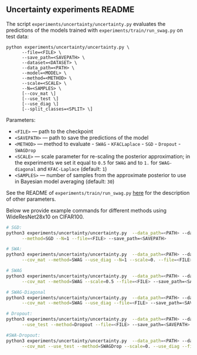 ## Uncertainty experiments README

The script `experiments/uncertainty/uncertainty.py` evaluates the predictions of the models trained with `experiments/train/run_swag.py` on test data:
```
python experiments/uncertainty/uncertainty.py \
      --file=<FILE> \
      --save_path=<SAVEPATH> \
      --dataset=<DATASET> \
      --data_path=<PATH> \
      --model=<MODEL> \
      --method=<METHOD> \
      --scale=<SCALE> \
      --N=<SAMPLES> \
      [--cov_mat \]
      [--use_test \]
      [--use_diag \]
      [--split_classes=<SPLIT> \]
```
Parameters:
* ```<FILE>``` &mdash; path to the checkpoint
* ```<SAVEPATH>``` &mdash; path to save the predictions of the model
* ```<METHOD>``` &mdash; method to evaluate 
      - `SWAG`
      - `KFACLaplace`
      - `SGD`
      - `Dropout`
      - `SWAGDrop`
* ```<SCALE>``` &mdash; scale parameter for re-scaling the posterior approximation; in the experiments we set it equal to `0.5` for `SWAG` and to `1.` for `SWAG-diagonal` and `KFAC-Laplace` (default: `1`)
* ```<SAMPLES>``` &mdash; number of samples from the approximate posterior to use in Bayesian model averaging (default: `30`)

See the README of `experiments/train/run_swag.py` [here](https://github.com/wjmaddox/swa_gaussian/blob/master/experiments/train/README.md) for the description of other parameters.

Below we provide example commands for different methods using WideResNet28x10 on CIFAR100.

```bash
# SGD:
python3 experiments/uncertainty/uncertainty.py  --data_path=<PATH> --dataset=CIFAR100 --model=WideResNet28x10 --use_test \
      --method=SGD --N=1 --file=<FILE> --save_path=<SAVEPATH>

# SWA:
python3 experiments/uncertainty/uncertainty.py  --data_path=<PATH> --dataset=CIFAR100 --model=WideResNet28x10 --use_test \
      --cov_mat --method=SWAG --use_diag --N=1 --scale=0. --file=<FILE> --save_path=<SAVEPATH>

# SWAG
python3 experiments/uncertainty/uncertainty.py  --data_path=<PATH> --dataset=CIFAR100 --model=WideResNet28x10 --use_test \
      --cov_mat --method=SWAG --scale=0.5 --file=<FILE> --save_path=<SAVEPATH>

# SWAG-Diagonal
python3 experiments/uncertainty/uncertainty.py  --data_path=<PATH> --dataset=CIFAR100 --model=WideResNet28x10 --use_test \
      --cov_mat --method=SWAG --use_diag --file=<FILE> --save_path=<SAVEPATH>

# Dropout:
python3 experiments/uncertainty/uncertainty.py  --data_path=<PATH> --dataset=CIFAR100 --model=WideResNet28x10Drop \
      --use_test --method=Dropout --file=<FILE> --save_path=<SAVEPATH>

#SWA-Dropout:
python3 experiments/uncertainty/uncertainty.py  --data_path=<PATH> --dataset=CIFAR100 --model=WideResNet28x10Drop \
      --cov_mat --use_test --method=SWAGDrop --scale=0. --use_diag --file=<FILE> --save_path=<SAVEPATH>
```
